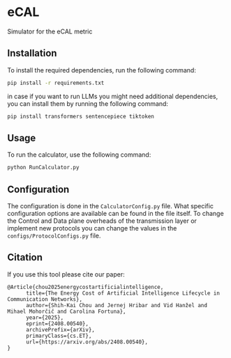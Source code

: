 # eCAL
Simulator for the eCAL metric


## Installation
To install the required dependencies, run the following command:
```bash
pip install -r requirements.txt
```

in case if you want to run LLMs you might need additional dependencies, you can install them by running the following command:
```bash
pip install transformers sentencepiece tiktoken
```
## Usage
To run the calculator, use the following command:
```bash
python RunCalculator.py
```
## Configuration
The configuration is done in the `CalculatorConfig.py` file. What specific configuration options are available can be found in the file itself.
To change the Control and Data plane overheads of the transmission layer or implement new protocols you can change the values  in the `configs/ProtocolConfigs.py` file.

## Citation
If you use this tool please cite our paper: 
```
@Article{chou2025energycostartificialintelligence,
      title={The Energy Cost of Artificial Intelligence Lifecycle in Communication Networks}, 
      author={Shih-Kai Chou and Jernej Hribar and Vid Hanžel and Mihael Mohorčič and Carolina Fortuna},
      year={2025},
      eprint={2408.00540},
      archivePrefix={arXiv},
      primaryClass={cs.ET},
      url={https://arxiv.org/abs/2408.00540}, 
}
```
